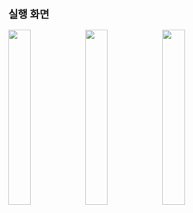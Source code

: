 ## 실행 화면
<img src="https://user-images.githubusercontent.com/69200763/132952632-5d87756e-3022-412b-84dc-27b746a16b91.png" width=30% height=30%> <img src="https://user-images.githubusercontent.com/69200763/132952637-9056d35e-e531-40a6-adf9-dc6b7cdf7b9a.png" width=30% height=30%> <img src="https://user-images.githubusercontent.com/69200763/132952640-27226ba2-51cd-47f5-8f38-d84eeaea1a08.png" width=30% height=30%>
